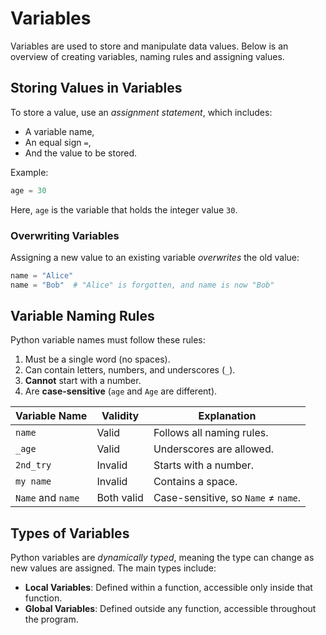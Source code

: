 # Variables

Variables are used to store and manipulate data values. Below is an overview of creating variables, naming rules and assigning values.

## Storing Values in Variables

To store a value, use an *assignment statement*, which includes:
- A variable name,
- An equal sign `=`,
- And the value to be stored.

Example:
```python
age = 30
```

Here, `age` is the variable that holds the integer value `30`.

### Overwriting Variables

Assigning a new value to an existing variable *overwrites* the old value:
```python
name = "Alice"
name = "Bob"  # "Alice" is forgotten, and name is now "Bob"
```

## Variable Naming Rules

Python variable names must follow these rules:

1. Must be a single word (no spaces).
2. Can contain letters, numbers, and underscores (`_`).
3. **Cannot** start with a number.
4. Are **case-sensitive** (`age` and `Age` are different).

| Variable Name | Validity | Explanation |
|---------------|----------|-------------|
| `name`        | Valid    | Follows all naming rules. |
| `_age`        | Valid    | Underscores are allowed. |
| `2nd_try`     | Invalid  | Starts with a number. |
| `my name`     | Invalid  | Contains a space. |
| `Name` and `name` | Both valid | Case-sensitive, so `Name` ≠ `name`. |

## Types of Variables

Python variables are *dynamically typed*, meaning the type can change as new values are assigned. The main types include:
- **Local Variables**: Defined within a function, accessible only inside that function.
- **Global Variables**: Defined outside any function, accessible throughout the program.






